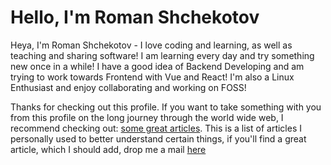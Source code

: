 # Hello, I'm Roman Shchekotov
Heya, I'm Roman Shchekotov - I love coding and learning, as
well as teaching and sharing software! I am learning every
day and try something new once in a while! I have a good
idea of Backend Developing and am trying to work towards
Frontend with Vue and React! I'm also a Linux Enthusiast
and enjoy collaborating and working on FOSS!  

Thanks for checking out this profile. If you want to take
something with you from this profile on the long journey
through the world wide web, I recommend checking out:
[some great articles](https://github.com/rshchekotov/rshchekotov/blob/master/articles.md).
This is a list of articles I personally used to better
understand certain things, if you'll find a great article,
which I should add, drop me a mail 
[here](mailto:rom.shchekotov@gmail.com?subject=[GitHub]%20Article%20Suggestion)
